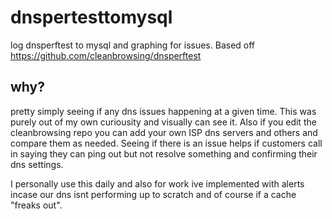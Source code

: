 # dnspertesttomysql
log dnsperftest to mysql and graphing for issues. Based off https://github.com/cleanbrowsing/dnsperftest 

## why? 

pretty simply seeing if any dns issues happening at a given time. This was purely out of my own curiousity and visually can see it. Also if you edit the cleanbrowsing repo you can add your own ISP dns servers and others and compare them as needed. Seeing if there is an issue helps if customers call in saying they can ping out but not resolve something and confirming their dns settings. 

I personally use this daily and also for work ive implemented with alerts incase our dns isnt performing up to scratch and of course if a cache "freaks out". 


